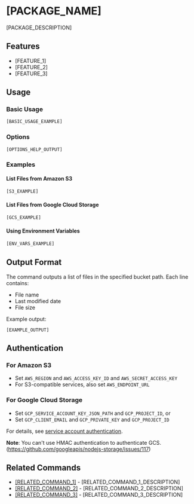# [PACKAGE_NAME]

[PACKAGE_DESCRIPTION]

## Features

- [FEATURE_1]
- [FEATURE_2]
- [FEATURE_3]

## Usage

### Basic Usage

```bash
[BASIC_USAGE_EXAMPLE]
```

### Options

```
[OPTIONS_HELP_OUTPUT]
```

### Examples

#### List Files from Amazon S3

```bash
[S3_EXAMPLE]
```

#### List Files from Google Cloud Storage

```bash
[GCS_EXAMPLE]
```

#### Using Environment Variables

```bash
[ENV_VARS_EXAMPLE]
```

## Output Format

The command outputs a list of files in the specified bucket path. Each line contains:
- File name
- Last modified date
- File size

Example output:
```
[EXAMPLE_OUTPUT]
```

## Authentication

### For Amazon S3

- Set `AWS_REGION` and `AWS_ACCESS_KEY_ID` and `AWS_SECRET_ACCESS_KEY`
- For S3-compatible services, also set `AWS_ENDPOINT_URL`

### For Google Cloud Storage

- Set `GCP_SERVICE_ACCOUNT_KEY_JSON_PATH` and `GCP_PROJECT_ID`, or
- Set `GCP_CLIENT_EMAIL` and `GCP_PRIVATE_KEY` and `GCP_PROJECT_ID`

For details, see [service account authentication](https://cloud.google.com/docs/authentication/production).

**Note**: You can't use HMAC authentication to authenticate GCS. (https://github.com/googleapis/nodejs-storage/issues/117)

## Related Commands

- [[RELATED_COMMAND_1]](../[RELATED_COMMAND_1_PATH]/README.md) - [RELATED_COMMAND_1_DESCRIPTION]
- [[RELATED_COMMAND_2]](../[RELATED_COMMAND_2_PATH]/README.md) - [RELATED_COMMAND_2_DESCRIPTION]
- [[RELATED_COMMAND_3]](../[RELATED_COMMAND_3_PATH]/README.md) - [RELATED_COMMAND_3_DESCRIPTION]
